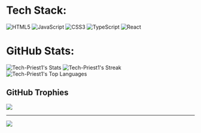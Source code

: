 

#  Tech Stack:
![HTML5](https://img.shields.io/badge/html5-%23E34F26.svg?style=flat&logo=html5&logoColor=white) ![JavaScript](https://img.shields.io/badge/javascript-%23323330.svg?style=flat&logo=javascript&logoColor=%23F7DF1E) ![CSS3](https://img.shields.io/badge/css3-%231572B6.svg?style=flat&logo=css3&logoColor=white) ![TypeScript](https://img.shields.io/badge/typescript-%23007ACC.svg?style=flat&logo=typescript&logoColor=white) ![React](https://img.shields.io/badge/react-%2320232a.svg?style=flat&logo=react&logoColor=%2361DAFB)
#  GitHub Stats:
![Tech-Priest1's Stats](https://github-readme-stats.vercel.app/api?username=Tech-Priest1&theme=dracula&show_icons=true&hide_border=true&count_private=true)
![Tech-Priest1's Streak](https://github-readme-streak-stats.herokuapp.com/?user=Tech-Priest1&theme=dracula&hide_border=true)
![Tech-Priest1's Top Languages](https://github-readme-stats.vercel.app/api/top-langs/?username=Tech-Priest1&theme=dracula&show_icons=true&hide_border=true&layout=compact)

## GitHub Trophies
![](https://github-profile-trophy.vercel.app/?username=Tech-Priest1&theme=dark&no-frame=true&no-bg=true&margin-w=4)


---
[![](https://visitcount.itsvg.in/api?id=Tech-Priest1&label=Profile%20Views&color=12&icon=5&pretty=true)](https://visitcount.itsvg.in)

<!-- Proudly created with GPRM ( https://gprm.itsvg.in ) -->
